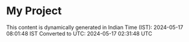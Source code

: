 # My Project

This content is dynamically generated in Indian Time (IST): 2024-05-17 08:01:48 IST
Converted to UTC: 2024-05-17 02:31:48 UTC
